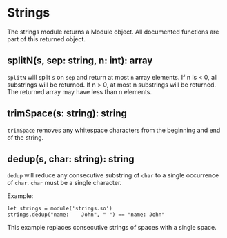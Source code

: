 # Strings

The strings module returns a Module object. All documented functions are part of this returned object.

## splitN(s, sep: string, n: int): array

`splitN` will split `s` on `sep` and return at most `n` array elements. If n is < 0, all substrings will be returned.
If n > 0, at most n substrings will be returned. The returned array may have less than n elements.

## trimSpace(s: string): string

`trimSpace` removes any whitespace characters from the beginning and end of the string.

## dedup(s, char: string): string

`dedup` will reduce any consecutive substring of `char` to a single occurrence of `char`. `char` must be a single character.

Example:

```
let strings = module('strings.so')
strings.dedup("name:    John", " ") == "name: John"
```

This example replaces consecutive strings of spaces with a single space.
